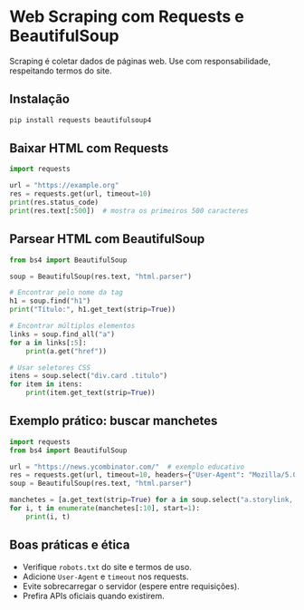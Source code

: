 # Web Scraping com Requests e BeautifulSoup

Scraping é coletar dados de páginas web. Use com responsabilidade, respeitando termos do site.

## Instalação
```bash
pip install requests beautifulsoup4
```

## Baixar HTML com Requests
```python
import requests

url = "https://example.org"
res = requests.get(url, timeout=10)
print(res.status_code)
print(res.text[:500])  # mostra os primeiros 500 caracteres
```

## Parsear HTML com BeautifulSoup
```python
from bs4 import BeautifulSoup

soup = BeautifulSoup(res.text, "html.parser")

# Encontrar pelo nome da tag
h1 = soup.find("h1")
print("Título:", h1.get_text(strip=True))

# Encontrar múltiplos elementos
links = soup.find_all("a")
for a in links[:5]:
    print(a.get("href"))

# Usar seletores CSS
itens = soup.select("div.card .titulo")
for item in itens:
    print(item.get_text(strip=True))
```

## Exemplo prático: buscar manchetes
```python
import requests
from bs4 import BeautifulSoup

url = "https://news.ycombinator.com/"  # exemplo educativo
res = requests.get(url, timeout=10, headers={"User-Agent": "Mozilla/5.0"})
soup = BeautifulSoup(res.text, "html.parser")

manchetes = [a.get_text(strip=True) for a in soup.select("a.storylink, a.titlelink")]
for i, t in enumerate(manchetes[:10], start=1):
    print(i, t)
```

## Boas práticas e ética
- Verifique `robots.txt` do site e termos de uso.
- Adicione `User-Agent` e `timeout` nos requests.
- Evite sobrecarregar o servidor (espere entre requisições).
- Prefira APIs oficiais quando existirem.